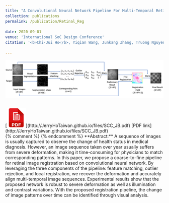 ```yaml
---
title: "A Convolutional Neural Network Pipeline For Multi-Temporal Retinal Image Registration"
collection: publications
permalink: /publication/Retinal_Reg

date: 2020-09-01
venue: 'International SoC Design Conference'
citation: '<b>Chi-Jui Ho</b>, Yiqian Wang, Junkang Zhang, Truong Nguyen, Cheolhong An, "A Convolutional Neural Network Pipeline For Multi-Temporal Retinal Image Registration," in <i>International SoC Design Conference</i>, 2021'

---
```

<img src='/images/overview_v3.png' width='600' > <br/>

<br/>
[<img src='/images/pdf.png' width='60' >](http://JerryHoTaiwan.github.io/files/SCC_JB.pdf)
[PDF link](http://JerryHoTaiwan.github.io/files/SCC_JB.pdf) 
<br/>
{% comment %} 
{% endcomment %}
**Abstract:** A sequence of images is usually captured to observe the change of health status in medical diagnosis. However, an image sequence taken over year usually suffers from severe deformation, making it time-consuming for physicians to match corresponding patterns. In this paper, we propose a coarse-to-fine pipeline for retinal image registration based on convolutional neural network. By leveraging the three components of the pipeline: feature matching, outlier rejection, and local registration, we recover the deformation and accurately align multi-temporal image sequences. Experimental results show that the proposed network is robust to severe deformation as well as illumination and contrast variations. With the proposed registration pipeline, the change of image patterns over time can be identified through visual analysis.

<!-- paperurl: 'http://academicpages.github.io/files/paper1.pdf' -->
